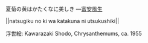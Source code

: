 夏菊の黄はかたくなに美しき
—[富安風生](https://ja.wikipedia.org/wiki/富安風生)

||natsugiku no ki wa katakuna ni utsukushiki||

浮世絵: Kawarazaki Shodo, Chrysanthemums, ca. 1955